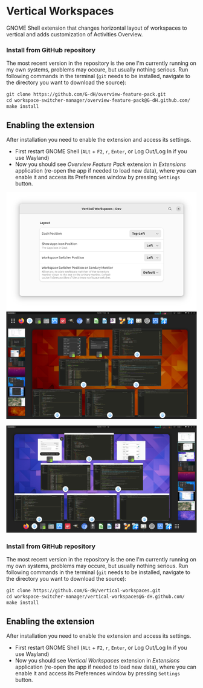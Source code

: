 # Vertical Workspaces

GNOME Shell extension that changes horizontal layout of workspaces to vertical and adds customization of Activities Overview.

### Install from GitHub repository
The most recent version in the repository is the one I'm currently running on my own systems, problems may occure, but usually nothing serious.
Run following commands in the terminal (`git` needs to be installed, navigate to the directory you want to download the source):

    git clone https://github.com/G-dH/overview-feature-pack.git
    cd workspace-switcher-manager/overview-feature-pack@G-dH.github.com/
    make install


## Enabling the extension
After installation you need to enable the extension and access its settings.

- First restart GNOME Shell (`ALt` + `F2`, `r`, `Enter`, or Log Out/Log In if you use Wayland)
- Now you should see *Overview Feature Pack* extension in *Extensions* application (re-open the app if needed to load new data), where you can enable it and access its Preferences window by pressing `Settings` button.

![Settings window](screenshots/screenshot.png)
![Default Overview Layout](screenshots/screenshot0.png)

![Custom Overview Layout](screenshots/screenshot1.png)


### Install from GitHub repository
The most recent version in the repository is the one I'm currently running on my own systems, problems may occure, but usually nothing serious.
Run following commands in the terminal (`git` needs to be installed, navigate to the directory you want to download the source):

    git clone https://github.com/G-dH/vertical-workspaces.git
    cd workspace-switcher-manager/vertical-workspaces@G-dH.github.com/
    make install


## Enabling the extension
After installation you need to enable the extension and access its settings.

- First restart GNOME Shell (`ALt` + `F2`, `r`, `Enter`, or Log Out/Log In if you use Wayland)
- Now you should see *Vertical Workspaces* extension in *Extensions* application (re-open the app if needed to load new data), where you can enable it and access its Preferences window by pressing `Settings` button.